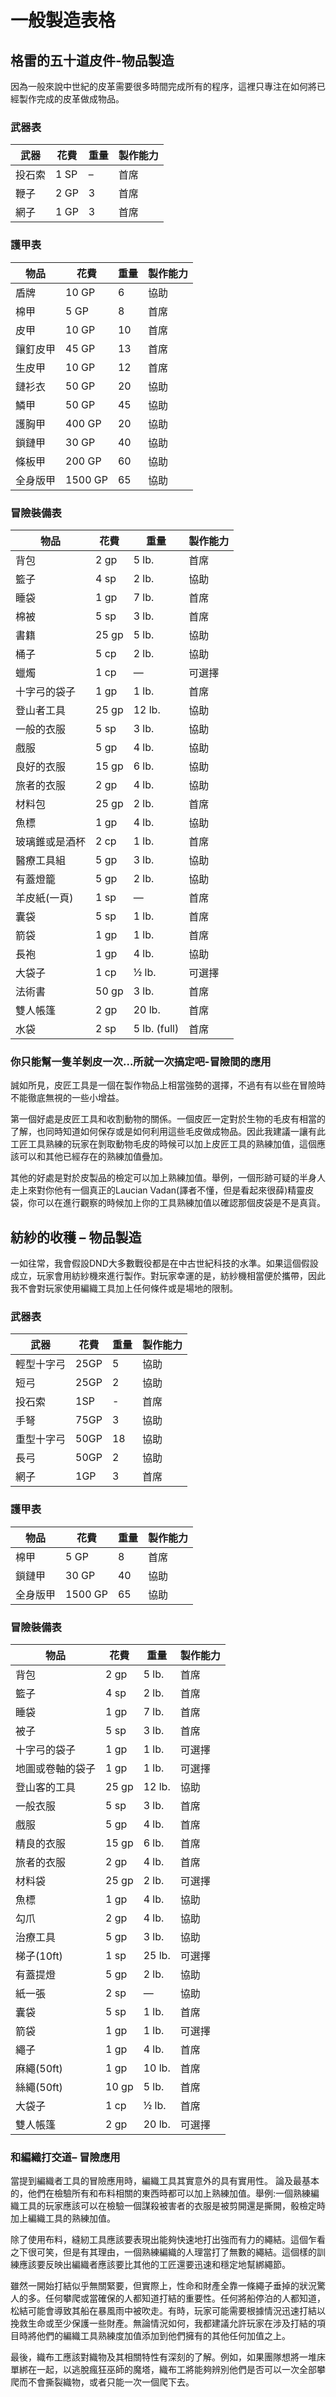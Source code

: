 # 一般製造表格

## 格雷的五十道皮件-物品製造

因為一般來說中世紀的皮革需要很多時間完成所有的程序，這裡只專注在如何將已經製作完成的皮革做成物品。

### 武器表
| 武器 | 花費 | 重量| 製作能力|
| -------- | -------- | -------- |-------|
投石索 |	1 SP 	|– 	|首席|
鞭子|	2 GP |	3 	|首席|
網子 	|1 GP |	3 |	首席|
### 護甲表
|物品 |花費 |	重量	|製作能力|
| -------- | -------- | -------- |-------|
盾牌 |	10 GP |	6 	|協助|
棉甲 |	5 GP |	8 |	首席|
皮甲 |	10 GP |	10 |	首席|
鑲釘皮甲  |	45 GP| 	13| 	首席|
生皮甲 |	10 GP 	|12 |	首席|
鏈衫衣 	|50 GP |	20 |	協助|
鱗甲 |	50 GP |	45 |	協助|
護胸甲 	|400 GP |	20 |	協助|
鎖鏈甲 |	30 GP |	40 |	協助|
條板甲 |	200 GP |	60 |	協助|
全身版甲 |	1500 GP |	65 	|協助|
### 冒險裝備表
|物品 |花費 |	重量	|製作能力|
| -------- | -------- | -------- |-------|
背包	|2 gp |	5 lb. |	首席|
籃子 |	4 sp |	2 lb. 	|協助|
睡袋 |	1 gp |	7 lb. |	首席|
棉被 |	5 sp |	3 lb. |	首席|
書籍 |	25 gp |	5 lb.| 	協助|
桶子 	|5 cp 	|2 lb. |	協助|
蠟燭 |	1 cp |	— |	可選擇|
十字弓的袋子 |	1 gp |	1 lb. |	首席|
登山者工具 	|25 gp |	12 lb. |	協助|
一般的衣服 |	5 sp |	3 lb. |	協助|
戲服 |	5 gp |	4 lb. |	協助|
良好的衣服 |	15 gp |	6 lb.| 	協助|
旅者的衣服 |	2 gp |	4 lb. |	協助|
材料包|	25 gp| 	2 lb. |	首席|
魚標|	1 gp |	4 lb. |	協助|
玻璃錐或是酒杯|	2 cp |	1 lb. |	首席|
醫療工具組 |	5 gp |	3 lb. |	協助|
有蓋燈籠|	5 gp |	2 lb. |	協助|
羊皮紙(一頁)	|1 sp |	— 	|首席|
囊袋 |	5 sp 	|1 lb.| 	首席|
箭袋 |	1 gp |	1 lb.| 	首席|
長袍 |	1 gp 	|4 lb.| 	協助|
大袋子 	|1 cp |	½ lb. |	可選擇|
法術書 |	50 gp |	3 lb. |	首席|
雙人帳篷 |	2 gp |	20 lb. |	首席|
水袋 |	2 sp |	5 lb. (full) |	首席|
### 你只能幫一隻羊剝皮一次...所就一次搞定吧-冒險間的應用

誠如所見，皮匠工具是一個在製作物品上相當強勢的選擇，不過有有以些在冒險時不能徹底無視的一些小增益。


第一個好處是皮匠工具和收割動物的關係。一個皮匠一定對於生物的毛皮有相當的了解，也同時知道如何保存或是如何利用這些毛皮做成物品。因此我建議一讓有此工匠工具熟練的玩家在剝取動物毛皮的時候可以加上皮匠工具的熟練加值，這個應該可以和其他已經存在的熟練加值疊加。

其他的好處是對於皮製品的檢定可以加上熟練加值。舉例，一個形跡可疑的半身人走上來對你他有一個真正的Laucian Vadan(譯者不懂，但是看起來很薛)精靈皮袋，你可以在進行觀察的時候加上你的工具熟練加值以確認那個皮袋是不是真貨。




## 紡紗的收穫 – 物品製造

一如往常，我會假設DND大多數戰役都是在中古世紀科技的水準。如果這個假設成立，玩家會用紡紗機來進行製作。對玩家幸運的是，紡紗機相當便於攜帶，因此我不會對玩家使用編織工具加上任何條件或是場地的限制。

### 武器表
| 武器 | 花費 | 重量| 製作能力|
| -------- | -------- | -------- |-------|
| 輕型十字弓| 25GP    | 5     |協助     |
| 短弓     | 25GP     | 2     |協助    |
| 投石索     | 1SP     | -     |首席   | 
| 手弩    | 75GP     | 3     |協助    | 
| 重型十字弓     | 50GP     | 18     |協助     | 
| 長弓 | 50GP     | 2     |協助    | 
|   網子  | 1GP     | 3     |首席     | 

### 護甲表
|物品 |花費 |	重量	|製作能力|
| -------- | -------- | -------- |-------|
|棉甲 |	5 GP |	8 |	首席|
|鎖鏈甲 |	30 GP |	40 	|協助|
|全身版甲 |	1500 GP 	|65 |	協助|

### 冒險裝備表
|物品 |花費 |	重量	|製作能力|
| -------- | -------- | -------- |-------|
|背包 |	2 gp |	5 lb.| 	首席|
|籃子 	|4 sp |	2 lb. |	首席|
|睡袋|	1 gp |	7 lb. |	首席|
|被子 	|5 sp |	3 lb. |	首席|
|十字弓的袋子 	|1 gp 	|1 lb. 	|可選擇|
|地圖或卷軸的袋子 |	1 gp |	1 lb. |	可選擇|
|登山客的工具 |	25 gp |	12 lb. |	協助|
|一般衣服 |	5 sp |	3 lb. |	首席|
|戲服 |	5 gp |	4 lb. |	首席|
|精良的衣服|	15 gp |	6 lb. |	首席|
|旅者的衣服| 	2 gp |	4 lb. |	首席|
|材料袋 |	25 gp |	2 lb. |	可選擇|
|魚標	|1 gp |	4 lb. |	協助|
|勾爪	|2 gp |	4 lb. |	協助|
|治療工具 |	5 gp |	3 lb. |	協助|
|梯子(10ft)| 	1 sp |	25 lb. |	可選擇|
|有蓋提燈 |	5 gp |	2 lb. |	協助|
|紙一張| 	2 sp |	—| 	協助|
|囊袋 |	5 sp |	1 lb. |	首席|
|箭袋 |	1 gp |	1 lb. |	可選擇|
|繩子 	|1 gp |	4 lb.| 	首席|
|麻繩(50ft)| 	1 gp |	10 lb.| 	首席|
|絲繩(50ft) |	10 gp |	5 lb.| 	首席|
|大袋子| 	1 cp |	½ lb.| 	首席|
|雙人帳篷| 	2 gp| 	20 lb.| 	可選擇|

### 和編織打交道– 冒險應用

當提到編織者工具的冒險應用時，編織工具其實意外的具有實用性。
論及最基本的，他們在檢驗所有和布料相關的東西時都可以加上熟練加值。舉例:一個熟練編織工具的玩家應該可以在檢驗一個謀殺被害者的衣服是被剪開還是撕開，骰檢定時加上編織工具的熟練加值。

除了使用布料，縫紉工具應該要表現出能夠快速地打出強而有力的繩結。這個乍看之下很可笑，但是有其理由，一個熟練編織的人理當打了無數的繩結。這個樣的訓練應該要反映出編織者應該要比其他的工匠還要迅速和穩定地幫綁繩節。


雖然一開始打結似乎無關緊要，但實際上，性命和財產全靠一條繩子垂掉的狀況驚人的多。任何攀爬或當確保的人都知道打結的重要性。任何將船停泊的人都知道，松結可能會導致其船在暴風雨中被吹走。有時，玩家可能需要根據情況迅速打結以挽救生命或至少保護一些財產。無論情況如何，我都建議允許玩家在涉及打結的項目時將他們的編織工具熟練度加值添加到他們擁有的其他任何加值之上。


最後，織布工應該對織物及其相關特性有深刻的了解。例如，如果團隊想將一堆床單綁在一起，以逃脫瘋狂巫師的魔塔，織布工將能夠辨別他們是否可以一次全部攀爬而不會撕裂織物，或者只能一次一個爬下去。